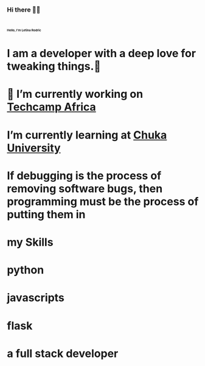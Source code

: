 
### Hi there 👋👋
# <span style="font-size: 8px;">Hello, I'm Letina Rodric</span>
# I am a developer with a deep love for tweaking things.🙂
# 🔭 I’m currently working on [Techcamp Africa](https://www.techcamp.co.ke/)
# I’m currently learning at [Chuka University](https://www.chuka.ac.ke)



# If debugging is the process of removing software bugs, then programming must be the process of putting them in

# my Skills
# python 
# javascripts
# flask

# a full stack developer

<!--
**letinarodric22/letinarodric22** is a ✨ _special_ ✨ repository because its `README.md` (this file) appears on your GitHub profile.

Here are some ideas to get you started:

- 🔭 I’m currently working on ...
- 🌱 I’m currently learning ...
- 👯 I’m looking to collaborate on ...
- 🤔 I’m looking for help with ...
- 💬 Ask me about ...
- 📫 How to reach me: ...
- 😄 Pronouns: ...
- ⚡ Fun fact: ...
-->
